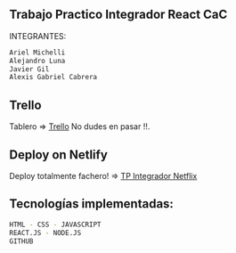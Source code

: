 
## Trabajo Practico Integrador React CaC

INTEGRANTES:

```bash
Ariel Michelli
Alejandro Luna
Javier Gil
Alexis Gabriel Cabrera
```

## Trello
Tablero => [Trello](https://trello.com/b/ceUQoqjK/netflix-grupo-1) No dudes en pasar !!.


## Deploy on Netlify
Deploy totalmente fachero! => [TP Integrador Netflix](https://tp-integrador-react-cac.netlify.app/)


## Tecnologías implementadas:

```bash
HTML - CSS - JAVASCRIPT
REACT.JS - NODE.JS
GITHUB
```
